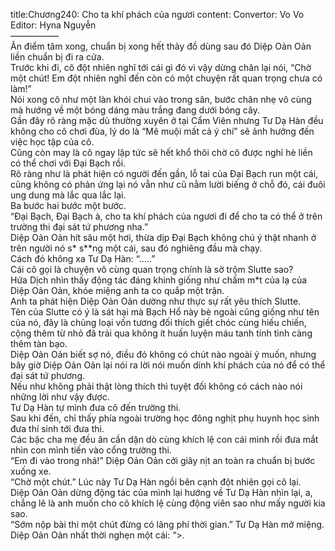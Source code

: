 title:Chương240: Cho ta khí phách của ngươi
content:
Convertor: Vo Vo<br>Editor: Hyna Nguyễn<br>—————–<br>Ăn điểm tâm xong, chuẩn bị xong hết thảy đồ dùng sau đó Diệp Oản Oản liền chuẩn bị đi ra cửa.<br>Trước khi đi, cô đột nhiên nghĩ tới cái gì đó vì vậy dừng chân lại nói, “Chờ một chút! Em đột nhiên nghĩ đến còn có một chuyện rất quan trọng chưa có làm!”<br>Nói xong cô như một làn khói chui vào trong sân, bước chân nhẹ vô cùng mà hướng về một bóng dáng màu trắng đang dưới bóng cây.<br>Gần đây rõ ràng mặc dù thường xuyên ở tại Cẩm Viên nhưng Tư Dạ Hàn đều không cho cô chơi đùa, lý do là “Mê muội mất cả ý chí” sẽ ảnh hưởng đến việc học tập của cô.<br>Cũng còn may là cô ngay lập tức sẽ hết khổ thôi chờ cô được nghỉ hè liền có thể chơi với Đại Bạch rồi.<br>Rõ ràng như là phát hiện có người đến gần, lỗ tai của Đại Bạch run một cái, cũng không có phản ứng lại nó vẫn như cũ nằm lười biếng ở chỗ đó, cái đuôi ung dung mà lắc qua lắc lại.<br>Ba bước hai bước một bước.<br>“Đại Bạch, Đại Bạch à, cho ta khí phách của ngươi đi để cho ta có thể ở trên trường thi đại sát tứ phương nha.”<br>Diệp Oản Oản hít sâu một hơi, thừa dịp Đại Bạch không chú ý thật nhanh ở trên người nó s* s**ng một cái, sau đó nghiêng đầu mà chạy.<br>Cách đó không xa Tư Dạ Hàn: “…..”<br>Cái cô gọi là chuyện vô cùng quan trọng chính là sờ trộm Slutte sao?<br>Hứa Dịch nhìn thấy động tác đáng khinh giống như chấm m*t của lạ của Diệp Oản Oản, khóe miệng anh ta co quắp một trận.<br>Anh ta phát hiện Diệp Oản Oản dường như thực sự rất yêu thích Slutte.<br>Tên của Slutte có ý là sát hại mà Bạch Hổ này bè ngoài cũng giống như tên của nó, đây là chủng loại vốn tương đối thích giết chóc cùng hiếu chiến, cộng thêm từ nhỏ đã trải qua không ít huấn luyện máu tanh tính tình càng thêm tàn bạo.<br>Diệp Oản Oản biết sợ nó, điều đó không có chút nào ngoài ý muốn, nhưng bây giờ Diệp Oản Oản lại nói ra lời nói muốn dính khí phách của nó để có thể đại sát tứ phương.<br>Nếu như không phải thật lòng thích thì tuyệt đối không có cách nào nói những lời như vậy được.<br>Tư Dạ Hàn tự mình đưa cô đến trường thi.<br>Sau khi đến, chỉ thấy phía ngoài trường học đông nghịt phụ huynh học sinh đưa thí sinh tới đưa thi.<br>Các bậc cha mẹ đều ân cần dặn dò cùng khích lệ con cái mình rồi đưa mắt nhìn con mình tiến vào cổng trường thi.<br>“Em đi vào trong nhá!” Diệp Oản Oản cởi giây nịt an toàn ra chuẩn bị bước xuống xe.<br>“Chờ một chút.” Lúc này Tư Dạ Hàn ngồi bên cạnh đột nhiên gọi cô lại.<br>Diệp Oản Oản dừng động tác của mình lại hướng về Tư Dạ Hàn nhìn lại, a, chẳng lẽ là anh muốn cho cô khích lệ cùng động viên sao như mấy người kia sao.<br>“Sớm nộp bài thi một chút đừng có lãng phí thời gian.” Tư Dạ Hàn mở miệng.<br>Diệp Oản Oản nhất thời nghẹn một cái: “>.